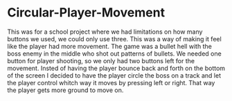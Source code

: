 # Circular-Player-Movement
This was for a school project where we had limitations on how many buttons we used, we could only use three. This was a way of making it feel like the player had more movement. The game was a bullet hell with the boss enemy in the middle who shot out patterns of bullets. We needed one button for player shooting, so we only had two buttons left for the movement. Insted of having the player bounce back and forth on the bottom of the screen I decided to have the player circle the boss on a track and let the player control whitch way it moves by pressing left or right. That way the player gets more ground to move on.  
